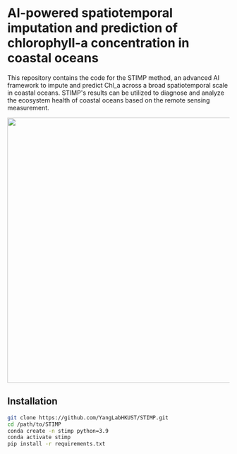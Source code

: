 # AI-powered spatiotemporal imputation and prediction of chlorophyll-a concentration in coastal oceans
This repository contains the code for the STIMP method, an advanced AI framework to impute and predict Chl_a across a broad spatiotemporal scale in coastal oceans. STIMP's results can be utilized to diagnose and analyze the ecosystem health of coastal oceans based on the remote sensing measurement.

<img src="https://github.com/user-attachments/assets/4ac99397-11fe-465c-a412-f781f451618c"  width="600" />

## Installation
```bash
git clone https://github.com/YangLabHKUST/STIMP.git
cd /path/to/STIMP
conda create -n stimp python=3.9
conda activate stimp
pip install -r requirements.txt
```
